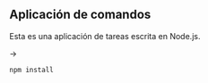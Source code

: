 ## Aplicación de comandos

Esta es una aplicación de tareas escrita en Node.js.

->

```
npm install
```
